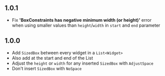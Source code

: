 ## 1.0.1
* Fix **'BoxConstraints has negative minimum width (or height)'** error when using smaller values than `height`/`width` in `start` and `end` parameter 

## 1.0.0

* Add `SizedBox` between every widget in a `List<Widget>`
* Also add at the start and end of the List
* Adjust the `height` or `width` for any inserted `SizedBox` with `AdjustSpace`
* Don't insert `SizedBox` with `NoSpace`
